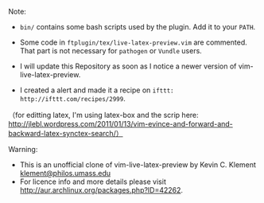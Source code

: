 Note: 
- `bin/` contains some bash scripts used by the plugin. Add it to your `PATH`.
- Some code in `ftplugin/tex/live-latex-preview.vim` are commented. That part is not necessary for `pathogen` or `Vundle` users.

- I will update this Repository as soon as I notice a newer version of vim-live-latex-preview. 
- I created a alert and made it a recipe on `ifttt: http://ifttt.com/recipes/2999`.

（for editting latex, I'm using latex-box and the scrip here: http://jlebl.wordpress.com/2011/01/13/vim-evince-and-forward-and-backward-latex-synctex-search/）

Warning:
- This is an unofficial clone of vim-live-latex-preview by Kevin C. Klement <klement@philos.umass.edu>
- For licence info and more details please visit http://aur.archlinux.org/packages.php?ID=42262.

